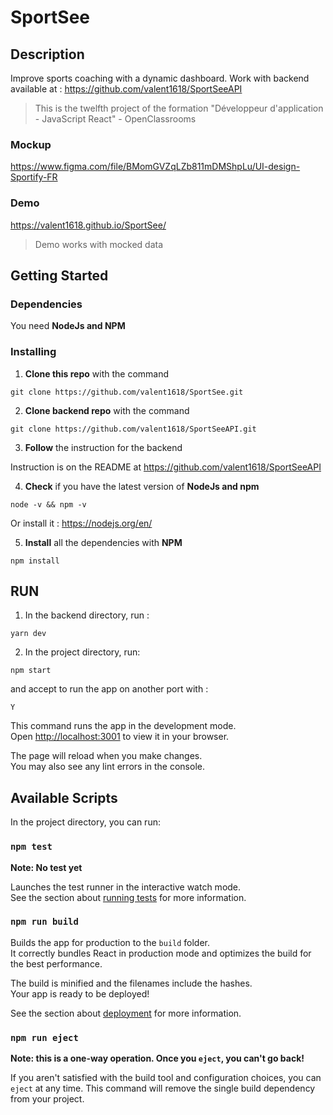 # SportSee

## Description

Improve sports coaching with a dynamic dashboard.
Work with backend available at : https://github.com/valent1618/SportSeeAPI

> This is the twelfth project of the formation "Développeur d'application - JavaScript React" - OpenClassrooms

### Mockup

<https://www.figma.com/file/BMomGVZqLZb811mDMShpLu/UI-design-Sportify-FR>

### Demo

<https://valent1618.github.io/SportSee/>

> Demo works with mocked data

## Getting Started

### Dependencies

You need **NodeJs and NPM**

### Installing

1. **Clone this repo** with the command

```
git clone https://github.com/valent1618/SportSee.git
```

2. **Clone backend repo** with the command

```
git clone https://github.com/valent1618/SportSeeAPI.git
```

3. **Follow** the instruction for the backend

Instruction is on the README at https://github.com/valent1618/SportSeeAPI

4. **Check** if you have the latest version of **NodeJs and npm**

```
node -v && npm -v
```

Or install it : <https://nodejs.org/en/>

5. **Install** all the dependencies with **NPM**

```
npm install
```

## RUN

1. In the backend directory, run :

```
yarn dev
```

2. In the project directory, run:

```
npm start
```

and accept to run the app on another port with :

```
Y
```

This command runs the app in the development mode.\
Open [http://localhost:3001](http://localhost:3001) to view it in your browser.

The page will reload when you make changes.\
You may also see any lint errors in the console.

## Available Scripts

In the project directory, you can run:

### `npm test`

**Note: No test yet**

Launches the test runner in the interactive watch mode.\
See the section about [running tests](https://facebook.github.io/create-react-app/docs/running-tests) for more information.

### `npm run build`

Builds the app for production to the `build` folder.\
It correctly bundles React in production mode and optimizes the build for the best performance.

The build is minified and the filenames include the hashes.\
Your app is ready to be deployed!

See the section about [deployment](https://facebook.github.io/create-react-app/docs/deployment) for more information.

### `npm run eject`

**Note: this is a one-way operation. Once you `eject`, you can't go back!**

If you aren't satisfied with the build tool and configuration choices, you can `eject` at any time. This command will remove the single build dependency from your project.
